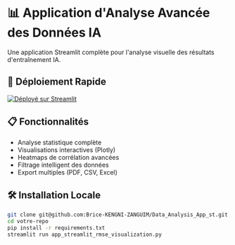 # 📊 Application d'Analyse Avancée des Données IA

Une application Streamlit complète pour l'analyse visuelle des résultats d'entraînement IA.

## 🚀 Déploiement Rapide

[![Déployé sur  Streamlit](https://static.streamlit.io/badges/streamlit_badge_black_white.svg)](https://share.streamlit.io/deploy)

## 📋 Fonctionnalités

- Analyse statistique complète
- Visualisations interactives (Plotly)
- Heatmaps de corrélation avancées
- Filtrage intelligent des données
- Export multiples (PDF, CSV, Excel)

## 🛠 Installation Locale

```bash
git clone git@github.com:Brice-KENGNI-ZANGUIM/Data_Analysis_App_st.git
cd votre-repo
pip install -r requirements.txt
streamlit run app_streamlit_rmse_visualization.py
